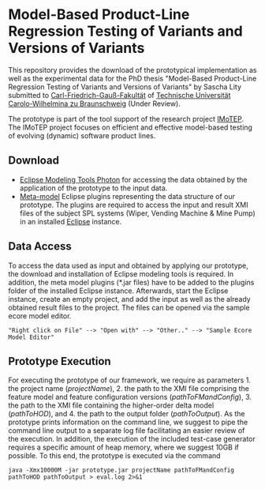 # Model-Based Product-Line Regression Testing of Variants and Versions of Variants
This repository provides the download of the prototypical implementation as well as the experimental data for the PhD thesis "Model-Based Product-Line Regression Testing of Variants and Versions of Variants" by Sascha Lity submitted to [Carl-Friedrich-Gauß-Fakultät](https://www.tu-braunschweig.de/fk1/index.html) of [Technische Universität Carolo-Wilhelmina zu Braunschweig](https://www.tu-braunschweig.de/) (Under Review).

The prototype is part of the tool support of the research project [IMoTEP](http://www.dfg-spp1593.de/imotep/).
The IMoTEP project focuses on efficient and effective model-based testing of evolving (dynamic) software product lines.

## Download
* [Eclipse Modeling Tools Photon](https://www.eclipse.org/downloads/packages/release/photon/r/eclipse-modeling-tools) for accessing the data obtained by the application of the prototype to the input data.
* [Meta-model](Metamodel_plugins) Eclipse plugins representing the data structure of our prototype. The plugins are required to access the input and result XMI files of the subject SPL systems (Wiper, Vending Machine & Mine Pump) in an installed [Eclipse](https://www.eclipse.org/downloads/packages/release/photon/r/eclipse-modeling-tools) instance.
<!--* [Prototypical implementation](prototype.jar) of our framework facilitating SPL regression testing.-->
<!--* [Input](Input) files of the vending machine and wiper SPL comprising 1. the XMI file with the feature model versions and respective feature configurations ([VendingMachineNEARIN.xmi](Input/VendingMachineNEARIN.xmi) & [WiperNEARIN.xmi](Input/WiperNEARIN.xmi)) and 2. the XMI file with the higher-order delta model ([HODModel_vm.xmi](Input/HODModel_vm.xmi) & [HODModel_wiper.xmi](Input/HODModel_wiper.xmi))-->
<!--* [Result](Result) files of the vending machine as well as wiper SPL comprising the XMI file (*.regression) with the respective test artifacts.-->
<!--* [Meta-model](Meta_Model_Plugins) Eclipse plugins representing the data structure of our prototype. The plugins are required to access the input and result XMI files of the subject SPL systems (Vending Machine & Wiper) in an installed Eclipse instance.-->

## Data Access
To access the data used as input and obtained by applying our prototype, the download and installation of Eclipse modeling tools is required. In addition, the meta model plugins (*.jar files) have to be added to the plugins folder of the installed Eclipse instance. Afterwards, start the Eclipse instance, create an empty project, and add the input as well as the already obtained result files to the project. The files can be opened via the sample ecore model editor.
```
"Right click on File" --> "Open with" --> "Other.." --> "Sample Ecore Model Editor"
```
## Prototype Execution
For executing the prototype of our framework, we require as parameters 1. the project name (*projectName*), 2. the path to the XMI file comprising the feature model and feature configuration versions (*pathToFMandConfig*), 3. the path to the XMI file containing the higher-order delta model (*pathToHOD*), and 4. the path to the output folder (*pathToOutput*). As the prototype prints information on the command line, we suggest to pipe the command line output to a separate log file facilitating an easier review of the execution. In addition, the execution of the included test-case generator requires a specific amount of heap memory, where we suggest 10GB if possible. To this end, the prototype is executed via the command
```
java -Xmx10000M -jar prototype.jar projectName pathToFMandConfig pathToHOD pathToOutput > eval.log 2>&1
```
